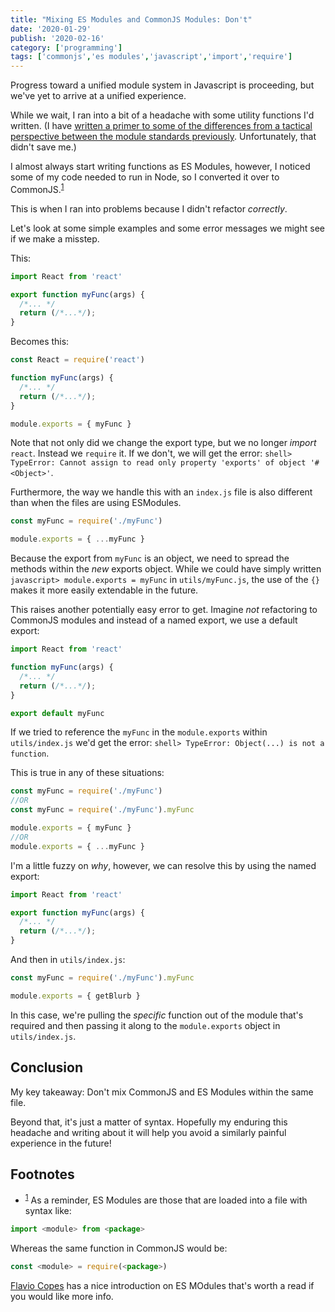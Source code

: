 ```yaml
---
title: "Mixing ES Modules and CommonJS Modules: Don't"
date: '2020-01-29'
publish: '2020-02-16'
category: ['programming']
tags: ['commonjs','es modules','javascript','import','require']
---
```


Progress toward a unified module system in Javascript is proceeding, but we've yet to arrive at a unified experience.

While we wait, I ran into a bit of a headache with some utility functions I'd written. (I have [written a primer to some of the differences from a tactical perspective between the module standards previously](../../2019-02-11/js-modules-primer-export-and-require). Unfortunately, that didn't save me.)

I almost always start writing functions as ES Modules, however, I noticed some of my code needed to run in Node, so I converted it over to CommonJS.<sup>[1](#footnotes)</sup><a id="fn1"></a>

This is when I ran into problems because I didn't refactor _correctly_.

Let's look at some simple examples and some error messages we might see if we make a misstep.

This:

```javascript:title=utils/myFunc.js
import React from 'react'

export function myFunc(args) {
  /*... */
  return (/*...*/);
}

```

Becomes this:

```javascript:title=utils/myFunc.js
const React = require('react')

function myFunc(args) {
  /*... */
  return (/*...*/);
}

module.exports = { myFunc }
```

Note that not only did we change the export type, but we no longer _import_ `react`. Instead we `require` it. If we don't, we will get the error: `shell> TypeError: Cannot assign to read only property 'exports' of object '#<Object>'`.

Furthermore, the way we handle this with an `index.js` file is also different than when the files are using ESModules.

```javascript:title=utils/index.js
const myFunc = require('./myFunc')

module.exports = { ...myFunc }
```

Because the export from `myFunc` is an object, we need to spread the methods within the _new_ exports object. While we could have simply written `javascript> module.exports = myFunc` in `utils/myFunc.js`, the use of the `{}` makes it more easily extendable in the future.

This raises another potentially easy error to get. Imagine _not_ refactoring to CommonJS modules and instead of a named export, we use a default export:

```javascript:title=utils/myFunc.js
import React from 'react'

function myFunc(args) {
  /*... */
  return (/*...*/);
}

export default myFunc
```

If we tried to reference the `myFunc` in the `module.exports` within `utils/index.js` we'd get the error: `shell> TypeError: Object(...) is not a function`.

This is true in any of these situations:

```javascript:title=utils/index.js
const myFunc = require('./myFunc')
//OR
const myFunc = require('./myFunc').myFunc

module.exports = { myFunc }
//OR
module.exports = { ...myFunc }
```

I'm a little fuzzy on _why_, however, we can resolve this by using the named export:

```javascript:title=/utils/myFunc.js
import React from 'react'

export function myFunc(args) {
  /*... */
  return (/*...*/);
}
```

And then in `utils/index.js`:

```javascript:title=utils/index.js
const myFunc = require('./myFunc').myFunc

module.exports = { getBlurb }
```

In this case, we're pulling the _specific_ function out of the module that's required and then passing it along to the `module.exports` object in `utils/index.js`.

## Conclusion

My key takeaway: Don't mix CommonJS and ES Modules within the same file.

Beyond that, it's just a matter of syntax. Hopefully my enduring this headache and writing about it will help you avoid a similarly painful experience in the future!

## Footnotes
- <sup>[1](#fn1)</sup> As a reminder, ES Modules are those that are loaded into a file with syntax like:
```javascript
import <module> from <package>
````
Whereas the same function in CommonJS would be:
```javascript
const <module> = require(<package>)
```
[Flavio Copes](https://flaviocopes.com/es-modules/) has a nice introduction on ES MOdules that's worth a read if you would like more info.
